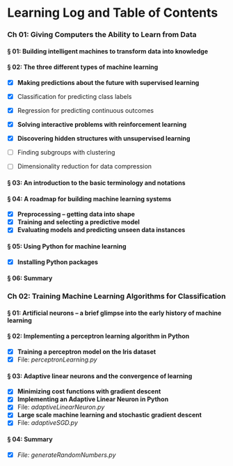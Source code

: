 # Learning Log and Table of Contents

### Ch 01: Giving Computers the Ability to Learn from Data
#### § 01: Building intelligent machines to transform data into knowledge
#### § 02: The three different types of machine learning 
- [x] **Making predictions about the future with supervised learning** 
 - [x] Classification for predicting class labels
 - [x] Regression for predicting continuous outcomes

- [x] **Solving interactive problems with reinforcement learning**
- [x] **Discovering hidden structures with unsupervised learning**
 - [ ] Finding subgroups with clustering
 - [ ] Dimensionality reduction for data compression
 

#### § 03: An introduction to the basic terminology and notations
#### § 04: A roadmap for building machine learning systems
- [x] **Preprocessing – getting data into shape**
- [x] **Training and selecting a predictive model**
- [x] **Evaluating models and predicting unseen data instances**

#### § 05: Using Python for machine learning
- [x] **Installing Python packages**

#### § 06: Summary

### Ch 02: Training Machine Learning Algorithms for Classification
#### § 01: Artificial neurons – a brief glimpse into the early history of machine learning
#### § 02: Implementing a perceptron learning algorithm in Python
- [x] **Training a perceptron model on the Iris dataset**
 - [x] File: *perceptronLearning.py*

#### § 03: Adaptive linear neurons and the convergence of learning
- [x] **Minimizing cost functions with gradient descent**
- [x] **Implementing an Adaptive Linear Neuron in Python**
 - [x] File: *adaptiveLinearNeuron.py*
- [x] **Large scale machine learning and stochastic gradient descent**
 - [x] File: *adaptiveSGD.py*

#### § 04: Summary
 - [x] *File: generateRandomNumbers.py*